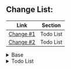 ## Change List:
| Link | Section |
|------|---------|
| [Change #1](#change-1) | Todo List |
| [Change #2](#change-2) | Todo List |

<details>
<summary>
Base</summary>

Stats: 

| Item | Count | Description |
|------|-------|-------------|
| Control Variables | 1 | Variables that affect what content is shown |
| Display Variables | 4 | Variables are shown (e.g. person.firstName) |
| Visual Elements | 60 | Higher level display elements (e.g. box, header) |
| Sub-Blocks | 8 | Parts of sub-functionality we identified |
</details>
<details>
<summary>
Todo List</summary>

### <a name="change-1"></a> Change #1
| Before | After |
|--------|-------|
| ![before image](examples/1-2-window-before.jpg) | ![after image](examples/1-4-window-after.jpg) | 
| ![before image](examples/1-1-window-before.jpg) | ![after image](examples/1-3-window-after.jpg) | 

Description: <br />Changed display: used to show **Subject**, now shows **Description**

Ref: 1

### <a name="change-2"></a> Change #2
| Before | After |
|--------|-------|
| ![before image](examples/2-6-window-before.jpg) | ![after image](examples/2-8-window-after.jpg) | 
| ![before image](examples/2-5-window-before.jpg) | ![after image](examples/2-7-window-after.jpg) | 

Description: <br />Changed display: used to show **Description**, now shows **Subject**

Ref: 2

Stats: 

| Item | Count | Description |
|------|-------|-------------|
| Control Variables | 0 | Variables that affect what content is shown |
| Display Variables | 2 | Variables are shown (e.g. person.firstName) |
| Visual Elements | 6 | Higher level display elements (e.g. box, header) |
| Sub-Blocks | 3 | Parts of sub-functionality we identified |
</details>
